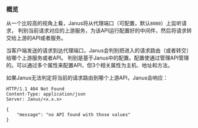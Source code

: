 
### 概览

从一个比较高的视角上看，Janus将从代理端口（可配置，默认`8080`）上监听请求，
判别当前请求对应的上游服务，为该API运行配置好的中间件，然后将请求转交给上游的API或者服务。

当客户端发送的请求到达代理端口，Janus会判别把进入的请求路由（或者转交）给哪个上游服务或者API。
判别是基于Janus中的配置。配置使通过管理API管理的。可以通过多个属性来配置API，但3个相关属性为主机、地址和方法。

如果Janus无法判定将当前的请求路由到哪个上游API，Janus会响应：

```http
HTTP/1.1 404 Not Found
Content-Type: application/json
Server: Janus/<x.x.x>

{
    "message": "no API found with those values"
}
```
